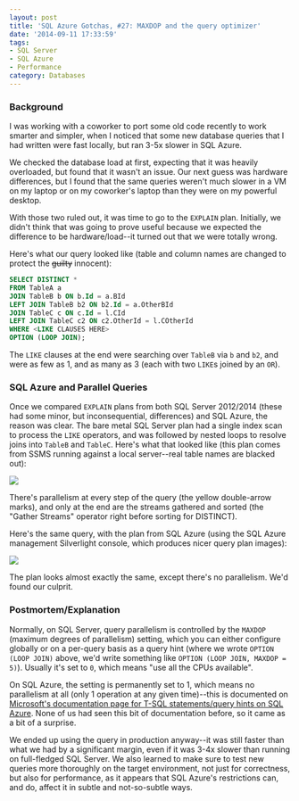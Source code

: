 ```yaml
---
layout: post
title: 'SQL Azure Gotchas, #27: MAXDOP and the query optimizer'
date: '2014-09-11 17:33:59'
tags:
- SQL Server
- SQL Azure
- Performance
category: Databases
---
```


### Background

I was working with a coworker to port some old code recently to work smarter and
simpler, when I noticed that some new database queries that I had written were
fast locally, but ran 3-5x slower in SQL Azure.

We checked the database load at first, expecting that it was heavily overloaded,
but found that it wasn't an issue. Our next guess was hardware differences, but
I found that the same queries weren't much slower in a VM on my laptop or on my
coworker's laptop than they were on my powerful desktop.

With those two ruled out, it was time to go to the `EXPLAIN` plan. Initially, we
didn't think that was going to prove useful because we expected the difference
to be hardware/load--it turned out that we were totally wrong.

Here's what our query looked like (table and column names are changed to protect
the ~~guilty~~ innocent):

```sql
SELECT DISTINCT *
FROM TableA a
JOIN TableB b ON b.Id = a.BId
LEFT JOIN TableB b2 ON b2.Id = a.OtherBId
JOIN TableC c ON c.Id = l.CId
LEFT JOIN TableC c2 ON c2.OtherId = l.COtherId
WHERE <LIKE CLAUSES HERE>
OPTION (LOOP JOIN);
```

The `LIKE` clauses at the end were searching over `TableB` via `b` and `b2`, and
were as few as 1, and as many as 3 (each with two `LIKE`s joined by an `OR`).

### SQL Azure and Parallel Queries

Once we compared `EXPLAIN` plans from both SQL Server 2012/2014 (these had some
minor, but inconsequential, differences) and SQL Azure, the reason was clear.
The bare metal SQL Server plan had a single index scan to process the `LIKE`
operators, and was followed by nested loops to resolve joins into `TableB` and
`TableC`. Here's what that looked like (this plan comes from SSMS running
against a local server--real table names are blacked out):

[![](/content/images/2014/Sep/sql-server.png)](https://dl.dropboxusercontent.com/u/66703527/sql-server.png)

There's parallelism at every step of the query (the yellow double-arrow marks),
and only at the end are the streams gathered and sorted (the "Gather Streams"
operator right before sorting for DISTINCT).

Here's the same query, with the plan from SQL Azure (using the SQL Azure
management Silverlight console, which produces nicer query plan images):

[![](/content/images/2014/Sep/loop-plan.png)](https://dl.dropboxusercontent.com/u/66703527/loop-plan.png)

The plan looks almost exactly the same, except there's no parallelism. We'd
found our culprit.

### Postmortem/Explanation

Normally, on SQL Server, query parallelism is controlled by the `MAXDOP`
(maximum degrees of parallelism) setting, which you can either configure
globally or on a per-query basis as a query hint (where we wrote `OPTION (LOOP
JOIN)` above, we'd write something like `OPTION (LOOP JOIN, MAXDOP = 5)`).
Usually it's set to `0`, which means "use all the CPUs available".

On SQL Azure, the setting is permanently set to 1, which means no parallelism at
all (only 1 operation at any given time)--this is documented
on
[Microsoft's documentation page for T-SQL statements/query hints on SQL Azure](http://msdn.microsoft.com/en-us/library/azure/ee336270.aspx).
None of us had seen this bit of documentation before, so it came as a bit of a
surprise.

We ended up using the query in production anyway--it was still faster than what
we had by a significant margin, even if it was 3-4x slower than running on
full-fledged SQL Server. We also learned to make sure to test new queries more
thoroughly on the target environment, not just for correctness, but also for
performance, as it appears that SQL Azure's restrictions can, and do, affect it
in subtle and not-so-subtle ways.
